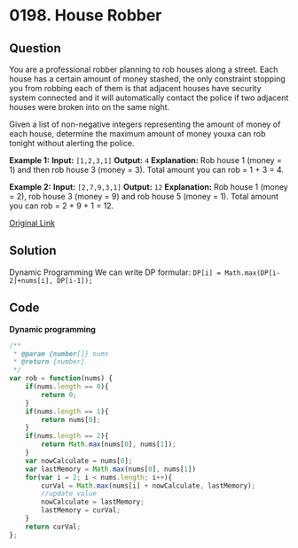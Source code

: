 
# 0198. House Robber

## Question
You are a professional robber planning to rob houses along a street. Each house has a certain amount of money stashed, the only constraint stopping you from robbing each of them is that adjacent houses have security system connected and it will automatically contact the police if two adjacent houses were broken into on the same night.

Given a list of non-negative integers representing the amount of money of each house, determine the maximum amount of money youxa can rob tonight without alerting the police.


**Example 1:**
**Input:** `[1,2,3,1]`
**Output:** `4`
**Explanation:** Rob house 1 (money = 1) and then rob house 3 (money = 3).
             Total amount you can rob = 1 + 3 = 4.

**Example 2:**
**Input:** `[2,7,9,3,1]`
**Output:** `12`
**Explanation:** Rob house 1 (money = 2), rob house 3 (money = 9) and rob house 5 (money = 1).
             Total amount you can rob = 2 + 9 + 1 = 12.


[Original Link](https://leetcode.com/problems/house-robber/)

## Solution
Dynamic Programming
We can write DP formular: `DP[i] = Math.max(DP[i-2]+nums[i], DP[i-1]);`



## Code
**Dynamic programming**
```javascript
/**
 * @param {number[]} nums
 * @return {number}
 */
var rob = function(nums) {
    if(nums.length == 0){
        return 0;
    }
    if(nums.length == 1){
        return nums[0];
    }
    if(nums.length == 2){
        return Math.max(nums[0], nums[1]);
    }
    var nowCalculate = nums[0];
    var lastMemory = Math.max(nums[0], nums[1])
    for(var i = 2; i < nums.length; i++){
        curVal = Math.max(nums[i] + nowCalculate, lastMemory);
        //update value
        nowCalculate = lastMemory;
        lastMemory = curVal;
    }
    return curVal;
};

```